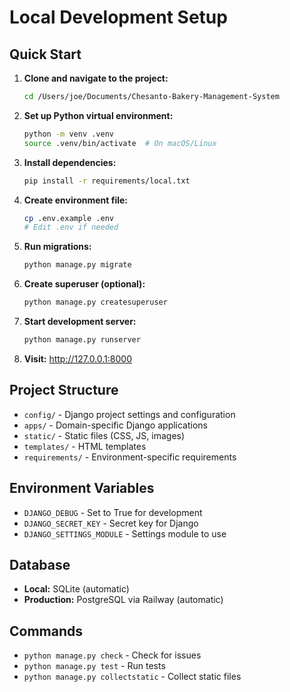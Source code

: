 # Local Development Setup

## Quick Start

1. **Clone and navigate to the project:**
   ```bash
   cd /Users/joe/Documents/Chesanto-Bakery-Management-System
   ```

2. **Set up Python virtual environment:**
   ```bash
   python -m venv .venv
   source .venv/bin/activate  # On macOS/Linux
   ```

3. **Install dependencies:**
   ```bash
   pip install -r requirements/local.txt
   ```

4. **Create environment file:**
   ```bash
   cp .env.example .env
   # Edit .env if needed
   ```

5. **Run migrations:**
   ```bash
   python manage.py migrate
   ```

6. **Create superuser (optional):**
   ```bash
   python manage.py createsuperuser
   ```

7. **Start development server:**
   ```bash
   python manage.py runserver
   ```

8. **Visit:** http://127.0.0.1:8000

## Project Structure
- `config/` - Django project settings and configuration
- `apps/` - Domain-specific Django applications
- `static/` - Static files (CSS, JS, images)
- `templates/` - HTML templates
- `requirements/` - Environment-specific requirements

## Environment Variables
- `DJANGO_DEBUG` - Set to True for development
- `DJANGO_SECRET_KEY` - Secret key for Django
- `DJANGO_SETTINGS_MODULE` - Settings module to use

## Database
- **Local:** SQLite (automatic)
- **Production:** PostgreSQL via Railway (automatic)

## Commands
- `python manage.py check` - Check for issues
- `python manage.py test` - Run tests
- `python manage.py collectstatic` - Collect static files
